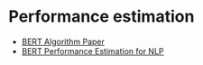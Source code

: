 # Performance estimation
- [BERT Algorithm Paper](https://arxiv.org/pdf/1810.04805.pdf)
- [BERT Performance Estimation for NLP](http://timdettmers.com/2018/10/17/tpus-vs-gpus-for-transformers-bert/)
